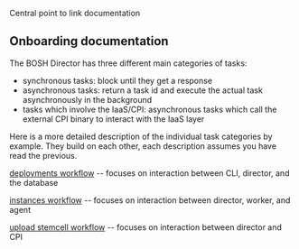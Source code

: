 Central point to link documentation

## Onboarding documentation
The BOSH Director has three different main categories of tasks:
* synchronous tasks: block until they get a response
* asynchronous tasks: return a task id and execute the actual task asynchronously in the background
* tasks which involve the IaaS/CPI: asynchronous tasks which call the external CPI binary to interact with the IaaS layer

Here is a more detailed description of the individual task categories by example. They build on each other, each description assumes you have read the previous.

[deployments workflow](./onboarding-material/bosh-deployments-flow/README.md) -- focuses on interaction between CLI, director, and the database

[instances workflow](./onboarding-material/bosh-instances-flow/README.md) -- focuses on interaction between director, worker, and agent

[upload stemcell workflow](./onboarding-material/bosh-upload-stemcell-flow/README.md) -- focuses on interaction between director and CPI
